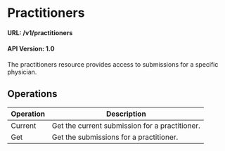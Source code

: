 # Practitioners

#### URL: /v1/practitioners
#### API Version: 1.0

The practitioners resource provides access to submissions for a specific physician.

## Operations

| Operation | Description |
| - | - |
| Current | Get the current submission for a practitioner. |
| Get | Get the submissions for a practitioner. |
